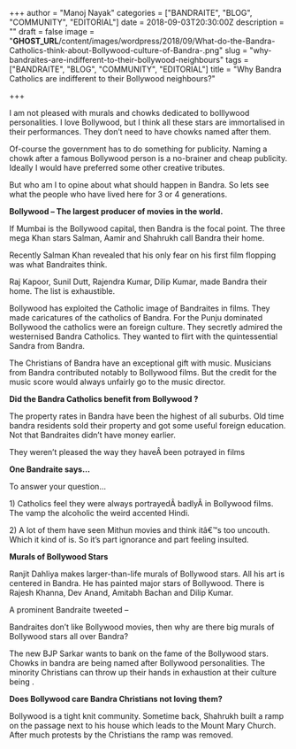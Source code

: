 +++
author = "Manoj Nayak"
categories = ["BANDRAITE", "BLOG", "COMMUNITY", "EDITORIAL"]
date = 2018-09-03T20:30:00Z
description = ""
draft = false
image = "__GHOST_URL__/content/images/wordpress/2018/09/What-do-the-Bandra-Catholics-think-about-Bollywood-culture-of-Bandra-.png"
slug = "why-bandraites-are-indifferent-to-their-bollywood-neighbours"
tags = ["BANDRAITE", "BLOG", "COMMUNITY", "EDITORIAL"]
title = "Why Bandra Catholics are indifferent to their Bollywood neighbours?"

+++


<p>I am not pleased with murals and chowks dedicated to bolllywood personalities. I love Bollywood, but I think all these stars are immortalised in their performances. They don&#8217;t need to have chowks named after them.</p>
<p>Of-course the government has to do something for publicity. Naming a chowk after a famous Bollywood person is a no-brainer and cheap publicity. Ideally I would have preferred some other creative tributes.</p>
<p>But who am I to opine about what should happen in Bandra. So lets see what the people who have lived here for 3 or 4 generations.</p>
<p><b>Bollywood &#8211; The largest producer of movies in the world.</b></p>
<p>If Mumbai is the Bollywood capital, then Bandra is the focal point. The three mega Khan stars Salman, Aamir and Shahrukh call Bandra their home.</p>
<p>Recently Salman Khan revealed that his only fear on his first film flopping was what Bandraites think.</p>
<p>Raj Kapoor, Sunil Dutt, Rajendra Kumar, Dilip Kumar, made Bandra their home. The list is exhaustible.</p>
<p>Bollywood has exploited the Catholic image of Bandraites in films. They made caricatures of the catholics of Bandra. For the Punju dominated Bollywood the catholics were an foreign culture. They secretly admired the westernised Bandra Catholics. They wanted to flirt with the quintessential Sandra from Bandra.</p>
<p>The Christians of Bandra have an exceptional gift with music. Musicians from Bandra contributed notably to Bollywood films. But the credit for the music score would always unfairly go to the music director.</p>
<p><b>Did the Bandra Catholics benefit from</b><strong> </strong><b>Bollywood ?</b></p>
<p>The property rates in Bandra have been the highest of all suburbs. Old time bandra residents sold their property and got some useful foreign education. Not that Bandraites didn’t have money earlier.</p>
<p>They weren&#8217;t pleased the way they haveÂ been potrayed in films</p>
<p><b>One Bandraite says&#8230;</b></p>
<p>To answer your question&#8230;</p>
<p>1) Catholics feel they were always portrayedÂ badlyÂ in Bollywood films. The vamp the alcoholic the weird accented Hindi.</p>
<p>2) A lot of them have seen Mithun movies and think itâ€&#x2122;s too uncouth. Which it kind of is. So it&#8217;s part ignorance and part feeling insulted.</p>
<p><b>Murals of Bollywood Stars</b></p>
<p>Ranjit Dahliya makes larger-than-life murals of Bollywood stars. All his art is centered in Bandra. He has painted major stars of Bollywood. There is Rajesh Khanna, Dev Anand, Amitabh Bachan and Dilip Kumar.</p>
<p>A prominent Bandraite tweeted &#8211;</p>
<p>Bandraites don’t like Bollywood movies, then why are there big murals of Bollywood stars all over Bandra?</p>
<p>The new BJP Sarkar wants to bank on the fame of the Bollywood stars. Chowks in bandra are being named after Bollywood personalities. The minority Christians can throw up their hands in exhaustion at their culture being .</p>
<p><b>Does Bollywood care Bandra Christians not loving them?</b></p>
<p>Bollywood is a tight knit community. Sometime back, Shahrukh built a ramp on the passage next to his house which leads to the Mount Mary Church. After much protests by the Christians the ramp was removed.</p>



